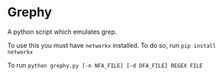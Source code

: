 # Grephy
A python script which emulates grep.

To use this you must have ```networkx``` installed. To do so, run  `pip install networkx`

To run `python grephy.py [-n NFA_FILE] [-d DFA_FILE] REGEX FILE`
